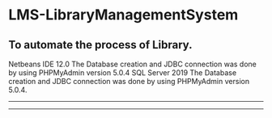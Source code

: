 # LMS-LibraryManagementSystem

To automate the process of Library.
-------------------------------------------------------------------------------------

Netbeans IDE 12.0 
The Database creation and JDBC connection was done by using PHPMyAdmin version 5.0.4
SQL Server 2019
The Database creation and JDBC connection was done by using PHPMyAdmin version 5.0.4.

------------------------------------------------------------------------------------
------------------------------------------------------------------------------------
